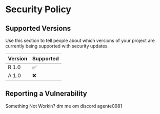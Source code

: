 # Security Policy

## Supported Versions

Use this section to tell people about which versions of your project are
currently being supported with security updates.

| Version | Supported          |
| ------- | ------------------ |
| R 1.0   | :white_check_mark: |
| A 1.0   | :x:                |

## Reporting a Vulnerability

Something Not Workin? dm me om discord 
agente0981
